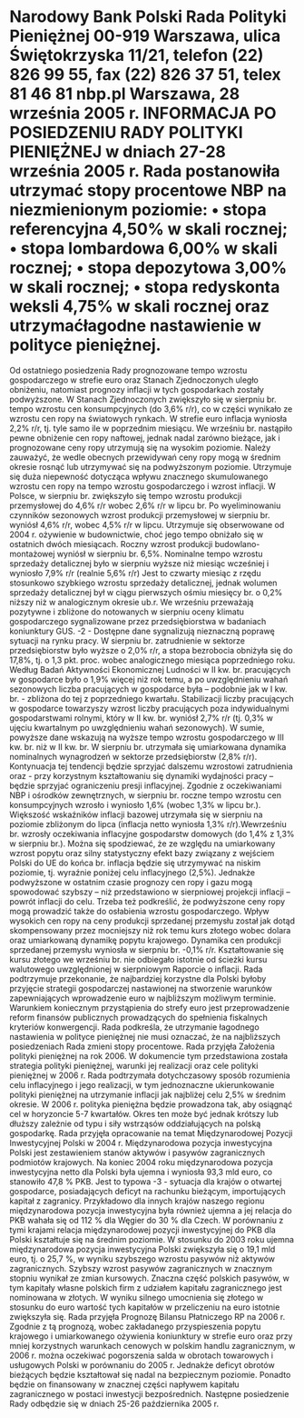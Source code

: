 Narodowy Bank Polski
Rada Polityki Pieniężnej
00-919 Warszawa, ulica Świętokrzyska 11/21, telefon (22) 826 99 55, fax (22) 826 37 51,
telex 81 46 81 nbp.pl
Warszawa, 28 września 2005 r.
INFORMACJA PO POSIEDZENIU RADY POLITYKI PIENIĘŻNEJ
w dniach 27-28 września 2005 r.
Rada postanowiła utrzymać stopy procentowe NBP na niezmienionym poziomie:
• stopa referencyjna 4,50% w skali rocznej;
• stopa lombardowa 6,00% w skali rocznej;
• stopa depozytowa 3,00% w skali rocznej;
• stopa redyskonta weksli 4,75% w skali rocznej
oraz utrzymaćłagodne nastawienie w polityce pieniężnej.
==================================================================
Od ostatniego posiedzenia Rady prognozowane tempo wzrostu gospodarczego w strefie
euro oraz Stanach Zjednoczonych uległo obniżeniu, natomiast prognozy inflacji w tych
gospodarkach zostały podwyższone. W Stanach Zjednoczonych zwiększyło się w sierpniu br.
tempo wzrostu cen konsumpcyjnych (do 3,6% r/r), co w części wynikało ze wzrostu cen ropy na
światowych rynkach. W strefie euro inflacja wyniosła 2,2% r/r, tj. tyle samo ile w poprzednim
miesiącu. We wrześniu br. nastąpiło pewne obniżenie cen ropy naftowej, jednak nadal zarówno
bieżące, jak i prognozowane ceny ropy utrzymują się na wysokim poziomie. Należy zauważyć, że
wedle obecnych przewidywań ceny ropy mogą w średnim okresie rosnąć lub utrzymywać się na
podwyższonym poziomie. Utrzymuje się duża niepewność dotycząca wpływu znacznego
skumulowanego wzrostu cen ropy na tempo wzrostu gospodarczego i wzrost inflacji.
W Polsce, w sierpniu br. zwiększyło się tempo wzrostu produkcji przemysłowej do 4,6% r/r
wobec 2,6% r/r w lipcu br. Po wyeliminowaniu czynników sezonowych wzrost produkcji
przemysłowej w sierpniu br. wyniósł 4,6% r/r, wobec 4,5% r/r w lipcu. Utrzymuje się obserwowane
od 2004 r. ożywienie w budownictwie, choć jego tempo obniżało się w ostatnich dwóch
miesiącach. Roczny wzrost produkcji budowlano-montażowej wyniósł w sierpniu br. 6,5%.
Nominalne tempo wzrostu sprzedaży detalicznej było w sierpniu wyższe niż miesiąc wcześniej i
wyniosło 7,9% r/r (realnie 5,6% r/r) Jest to czwarty miesiąc z rzędu stosunkowo szybkiego wzrostu
sprzedaży detalicznej, jednak wolumen sprzedaży detalicznej był w ciągu pierwszych ośmiu
miesięcy br. o 0,2% niższy niż w analogicznym okresie ub.r. We wrześniu przeważają pozytywne i
zbliżone do notowanych w sierpniu oceny klimatu gospodarczego sygnalizowane przez
przedsiębiorstwa w badaniach koniunktury GUS.
-2 -
Dostępne dane sygnalizują nieznaczną poprawę sytuacji na rynku pracy. W sierpniu br.
zatrudnienie w sektorze przedsiębiorstw było wyższe o 2,0% r/r, a stopa bezrobocia obniżyła się do
17,8%, tj. o 1,3 pkt. proc. wobec analogicznego miesiąca poprzedniego roku. Według Badań
Aktywności Ekonomicznej Ludności w II kw. br. pracujących w gospodarce było o 1,9% więcej niż
rok temu, a po uwzględnieniu wahań sezonowych liczba pracujących w gospodarce była – podobnie
jak w I kw. br. - zbliżona do tej z poprzedniego kwartału. Stabilizacji liczby pracujących w
gospodarce towarzyszy wzrost liczby pracujących poza indywidualnymi gospodarstwami rolnymi,
który w II kw. br. wyniósł 2,7% r/r (tj. 0,3% w ujęciu kwartalnym po uwzględnieniu wahań
sezonowych).
W sumie, powyższe dane wskazują na wyższe tempo wzrostu gospodarczego w III kw. br.
niż w II kw. br.
W sierpniu br. utrzymała się umiarkowana dynamika nominalnych wynagrodzeń w sektorze
przedsiębiorstw (2,8% r/r). Kontynuacja tej tendencji będzie sprzyjać dalszemu wzrostowi
zatrudnienia oraz - przy korzystnym kształtowaniu się dynamiki wydajności pracy – będzie sprzyjać
ograniczeniu presji inflacyjnej.
Zgodnie z oczekiwaniami NBP i ośrodków zewnętrznych, w sierpniu br. roczne tempo
wzrostu cen konsumpcyjnych wzrosło i wyniosło 1,6% (wobec 1,3% w lipcu br.). Większość
wskaźników inflacji bazowej utrzymała się w sierpniu na poziomie zbliżonym do lipca (inflacja
netto wyniosła 1,3% r/r).Wewrześniu br. wzrosły oczekiwania inflacyjne gospodarstw domowych
(do 1,4% z 1,3% w sierpniu br.). Można się spodziewać, że ze względu na umiarkowany wzrost
popytu oraz silny statystyczny efekt bazy związany z wejściem Polski do UE do końca br. inflacja
będzie się utrzymywać na niskim poziomie, tj. wyraźnie poniżej celu inflacyjnego (2,5%). Jednakże
podwyższone w ostatnim czasie prognozy cen ropy i gazu mogą spowodować szybszy – niż
przedstawiono w sierpniowej projekcji inflacji – powrót inflacji do celu. Trzeba też podkreślić, że
podwyższone ceny ropy mogą prowadzić także do osłabienia wzrostu gospodarczego.
Wpływ wysokich cen ropy na ceny produkcji sprzedanej przemysłu został jak dotąd
skompensowany przez mocniejszy niż rok temu kurs złotego wobec dolara oraz umiarkowaną
dynamikę popytu krajowego. Dynamika cen produkcji sprzedanej przemysłu wyniosła w sierpniu
br. -0,1% r/r.
Kształtowanie się kursu złotego we wrześniu br. nie odbiegało istotnie od ścieżki kursu
walutowego uwzględnionej w sierpniowym Raporcie o inflacji.
Rada podtrzymuje przekonanie, że najbardziej korzystne dla Polski byłoby przyjęcie
strategii gospodarczej nastawionej na stworzenie warunków zapewniających wprowadzenie euro w
najbliższym możliwym terminie. Warunkiem koniecznym przystąpienia do strefy euro jest
przeprowadzenie reform finansów publicznych prowadzących do spełnienia fiskalnych kryteriów
konwergencji.
Rada podkreśla, że utrzymanie łagodnego nastawienia w polityce pieniężnej nie musi
oznaczać, że na najbliższych posiedzeniach Rada zmieni stopy procentowe.
Rada przyjęła Założenia polityki pieniężnej na rok 2006. W dokumencie tym przedstawiona
została strategia polityki pieniężnej, warunki jej realizacji oraz cele polityki pieniężnej w 2006 r.
Rada podtrzymała dotychczasowy sposób rozumienia celu inflacyjnego i jego realizacji, w tym
jednoznaczne ukierunkowanie polityki pieniężnej na utrzymanie inflacji jak najbliżej celu 2,5% w
średnim okresie. W 2006 r. polityka pieniężna będzie prowadzona tak, aby osiągnąć cel w
horyzoncie 5-7 kwartałów. Okres ten może być jednak krótszy lub dłuższy zależnie od typu i siły
wstrząsów oddziałujących na polską gospodarkę.
Rada przyjęła opracowanie na temat Międzynarodowej Pozycji Inwestycyjnej Polski w 2004
r. Międzynarodowa pozycja inwestycyjna Polski jest zestawieniem stanów aktywów i pasywów
zagranicznych podmiotów krajowych. Na koniec 2004 roku międzynarodowa pozycja inwestycyjna
netto dla Polski była ujemna i wyniosła 93,3 mld euro, co stanowiło 47,8 % PKB. Jest to typowa
-3 -
sytuacja dla krajów o otwartej gospodarce, posiadających deficyt na rachunku bieżącym,
importujących kapitał z zagranicy. Przykładowo dla innych krajów naszego regionu
międzynarodowa pozycja inwestycyjna była również ujemna a jej relacja do PKB wahała się od 112
% dla Węgier do 30 % dla Czech. W porównaniu z tymi krajami relacja międzynarodowej pozycji
inwestycyjnej do PKB dla Polski kształtuje się na średnim poziomie. W stosunku do 2003 roku
ujemna międzynarodowa pozycja inwestycyjna Polski zwiększyła się o 19,1 mld euro, tj. o 25,7 %,
w wyniku szybszego wzrostu pasywów niż aktywów zagranicznych. Szybszy wzrost pasywów
zagranicznych w znacznym stopniu wynikał ze zmian kursowych. Znaczna część polskich
pasywów, w tym kapitały własne polskich firm z udziałem kapitału zagranicznego jest nominowana
w złotych. W wyniku silnego umocnienia się złotego w stosunku do euro wartość tych kapitałów w
przeliczeniu na euro istotnie zwiększyła się.
Rada przyjęła Prognozę Bilansu Płatniczego RP na 2006 r. Zgodnie z tą prognozą, wobec
zakładanego przyspieszenia popytu krajowego i umiarkowanego ożywienia koniunktury w strefie
euro oraz przy mniej korzystnych warunkach cenowych w polskim handlu zagranicznym, w 2006 r.
można oczekiwać pogorszenia salda w obrotach towarowych i usługowych Polski w porównaniu do
2005 r. Jednakże deficyt obrotów bieżących będzie kształtował się nadal na bezpiecznym poziomie.
Ponadto będzie on finansowany w znacznej części napływem kapitału zagranicznego w postaci
inwestycji bezpośrednich.
Następne posiedzenie Rady odbędzie się w dniach 25-26 października 2005 r.
